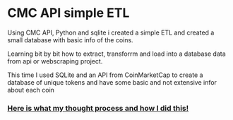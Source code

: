# CMC API simple ETL
Using CMC API, Python and sqlite i created a simple ETL and created a small database with basic info of the coins.

Learning bit by bit how to extract, transforrm and load into a database data from api or webscraping project.

This time I used SQLite and an API from CoinMarketCap to create a database of unique tokens and have some basic and not
extensive infor about each coin

### [Here is what my thought process and how I did this!](https://medium.com/@obedlaws_logs/3-3-22-extracting-transforming-and-loading-42e104eac3b3)
